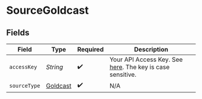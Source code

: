 # SourceGoldcast


## Fields

| Field                                                                                                                                                                    | Type                                                                                                                                                                     | Required                                                                                                                                                                 | Description                                                                                                                                                              |
| ------------------------------------------------------------------------------------------------------------------------------------------------------------------------ | ------------------------------------------------------------------------------------------------------------------------------------------------------------------------ | ------------------------------------------------------------------------------------------------------------------------------------------------------------------------ | ------------------------------------------------------------------------------------------------------------------------------------------------------------------------ |
| `accessKey`                                                                                                                                                              | *String*                                                                                                                                                                 | :heavy_check_mark:                                                                                                                                                       | Your API Access Key. See <a href="https://help.goldcast.io/hc/en-us/articles/22931655725723-How-To-Create-an-API-Token-in-Goldcast">here</a>. The key is case sensitive. |
| `sourceType`                                                                                                                                                             | [Goldcast](../../models/shared/Goldcast.md)                                                                                                                              | :heavy_check_mark:                                                                                                                                                       | N/A                                                                                                                                                                      |